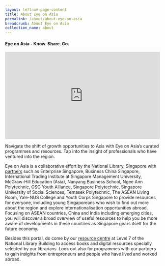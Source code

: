 ```yaml
---
layout: leftnav-page-content
title: About Eye on Asia
permalink: /about/about-eye-on-asia
breadcrumb: About Eye on Asia
collection_name: about
---
```


<style>
.resp-container {
    position: relative;
    overflow: hidden;
    padding-top: 56.25%;
}
.resp-iframe {
    position: absolute;
    top: 0;
    left: 0;
    width: 100%;
    height: 100%;
    border: 0;
}
</style>

<!--img src="\images\shared\eoa-banner.jpg" alt="about banner" style="width:800px;" /-->

#### **Eye on Asia - Know. Share. Go.**

<div class="resp-container">
    <iframe class="resp-iframe" src="https://www.youtube.com/embed/OIsYBDLt1gQ" gesture="media" allow="encrypted-media" allowfullscreen></iframe>
</div>

Navigate the shift of growth opportunities to Asia with Eye on Asia’s curated programmes and resources. Tap into the insight of professionals who have ventured into the region.

Eye on Asia is a collaborative effort by the National Library, Singapore with [partners](/partners/) such as Enterprise Singapore, Business China Singapore, International Trading Institute at Singapore Management University,  McGraw-Hill Education (Asia), Nanyang Business School, Ngee Ann Polytechnic, OSG Youth Alliance, Singapore Polytechnic, Singapore University of Social Sciences, Temasek Polytechnic, The ASEAN Living Room, Yale-NUS College and Youth Corps Singapore to provide resources for everyone, including young Singaporeans who wish to find out more about the region and explore internationalisation opportunities abroad. Focusing on ASEAN countries, China and India including emerging cities, you will discover a broad overview of useful resources to help you be more aware of developments in these countries as Singapore gears itself for the future economy.

Besides this portal, do come by our [resource centre](/about/visit-our-resource-centre/) at Level 7 of the National Library Building to access books and digital resources specially selected by our librarians. Look out also for programmes with our partners to gain insights from entrepreneurs and people who have lived and worked abroad.



<!--#### **Eye on Asia video – Would you consider working overseas?**

<div class="resp-container">
    <iframe class="resp-iframe" src="https://www.youtube.com/embed/Crkl4QKWGtM" gesture="media" allow="encrypted-media" allowfullscreen></iframe>
</div>-->